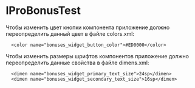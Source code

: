 # IProBonusTest
  Чтобы изменить цвет кнопки компонента приложение должно переопределить данный цвет в файле colors.xml:  
  ```
    <color name="bonuses_widget_button_color">#ED0000</color>
  ```  
  Чтобы изменить размеры шрифтов компонентов приложение должно переопределить данные свойства в файле dimens.xml:  
  ```
    <dimen name="bonuses_widget_primary_text_size">24sp</dimen>  
    <dimen name="bonuses_widget_secondary_text_size">16sp</dimen>  
  ```
